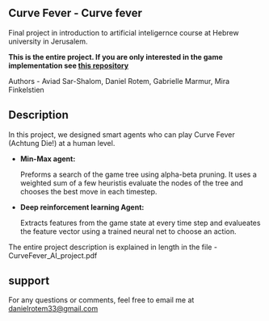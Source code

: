 ## Curve Fever - Curve fever

Final project in introduction to artificial inteligernce course at Hebrew university in Jerusalem.

**This is the entire project. If you are only interested in the game implementation see [this repository](https://github.cs.huji.ac.il/danielrotem/CurveFeverGame.git)**

Authors - Aviad Sar-Shalom, Daniel Rotem, Gabrielle Marmur, Mira Finkelstien

Description
-----------

In this project, we designed smart agents who can play Curve Fever (Achtung Die!) at a human level. 

- **Min-Max agent:**

    Preforms a search of the game tree using alpha-beta pruning. It uses a weighted sum of a few heuristis evaluate the nodes of the tree and chooses the best move in each timestep. 
    
- **Deep reinforcement learning Agent:**

    Extracts features from the game state at every time step and evalueates the feature vector using a trained neural net to choose an action.
 
The entire project description is explained in length in the file - CurveFever_AI_project.pdf
    
support
-------
For any questions or comments, feel free to email me at danielrotem33@gmail.com


